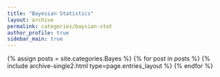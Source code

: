 ```yaml
---
title: "Bayesian Statistics"
layout: archive
permalink: categories/baysian-stat
author_profile: true
sidebar_main: true
---
```



{% assign posts = site.categories.Bayes %}
{% for post in posts %} {% include archive-single2.html type=page.entries_layout %} {% endfor %}
